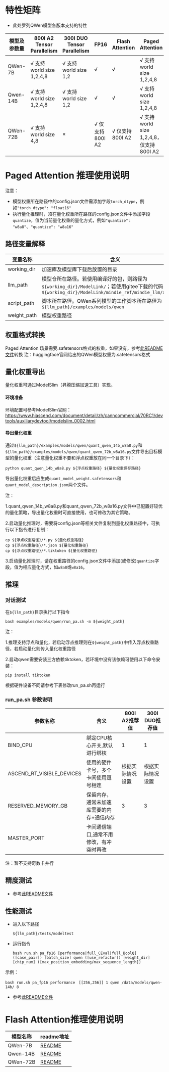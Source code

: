 # 特性矩阵

- 此处罗列QWen模型各版本支持的特性

| 模型及参数量   | 800I A2 Tensor Parallelism | 300I DUO Tensor Parallelism | FP16         | Flash Attention | Paged Attention                   | W8A8量化 | W8A16量化 |
|----------|----------------------------|-----------------------------|--------------|-----------------|-----------------------------------|--------|---------|
| QWen-7B  | √ 支持world size 1,2,4,8     | √ 支持world size 1,2          | √            | √               | √ 支持world size 1,2,4,8            | ×      | ×       |
| Qwen-14B | √ 支持world size 1,2,4,8     | √ 支持world size 1,2          | √            | √               | √ 支持world size 1,2,4,8            | √      | ×       |
| QWen-72B | √ 支持world size 4,8         | ×                           | √ 仅支持800I A2 | √ 仅支持800I A2    | √ 支持world size 1,2,4,8，仅支持800I A2 | ×      | √       |

# Paged Attention 推理使用说明

注意：
- 模型权重所在路径中的config.json文件需添加字段`torch_dtype`，例如`"torch_dtype": "float16"`
- 执行量化推理时，须在量化权重所在路径的config.json文件中添加字段`quantize`，值为当前量化权重的量化方式，例如`"quantize": "w8a8"`、`"quantize": "w8a16"`

## 路径变量解释

| 变量名称        | 含义                                                                                                                             |
|-------------|--------------------------------------------------------------------------------------------------------------------------------|
| working_dir | 加速库及模型库下载后放置的目录                                                                                                                |
| llm_path    | 模型仓所在路径。若使用编译好的包，则路径为`${working_dir}/ModelLink/`；若使用gitee下载的代码，则路径为`${working_dir}/ModelLink/mindie_ref/mindie_llm/atb_models` |
| script_path | 脚本所在路径。QWen系列模型的工作脚本所在路径为`${llm_path}/examples/models/qwen`                                                                      |
| weight_path | 模型权重路径                                                                                                                         |

## 权重格式转换

Paged Attention 场景需要.safetensors格式的权重，如果没有，参考[此README文件](../../README.md)转换
注：huggingface官网给出的QWen模型权重为.safetensors格式

## 量化权重导出
量化权重可通过ModelSlim（昇腾压缩加速工具）实现。

#### 环境准备
环境配置可参考ModelSlim官网：https://www.hiascend.com/document/detail/zh/canncommercial/70RC1/devtools/auxiliarydevtool/modelslim_0002.html

#### 导出量化权重
通过`${llm_path}/examples/models/qwen/quant_qwen_14b_w8a8.py`和`${llm_path}/examples/models/qwen/quant_qwen_72b_w8a16.py`文件导出目标模型的量化权重（注意量化权重不要和浮点权重放在同一个目录下）：
```shell
python quant_qwen_14b_w8a8.py ${浮点权重路径} ${量化权重保存路径}
```
导出量化权重后应生成`quant_model_weight.safetensors`和`quant_model_description.json`两个文件。

注：

1.quant_qwen_14b_w8a8.py和quant_qwen_72b_w8a16.py文件中已配置好较优的量化策略，导出量化权重时可直接使用，也可修改为其它策略。

2.启动量化推理时，需要将config.json等相关文件复制到量化权重路径中，可执行以下指令进行复制：
```shell
cp ${浮点权重路径}/*.py ${量化权重路径}
cp ${浮点权重路径}/*.json ${量化权重路径}
cp ${浮点权重路径}/*.tiktoken ${量化权重路径}
```

3.启动量化推理时，请在权重路径的config.json文件中添加(或修改)`quantize`字段，值为相应量化方式，如`w8a8`或`w8a16`。

## 推理

### 对话测试

在`${llm_path}`目录执行以下指令

```shell
bash examples/models/qwen/run_pa.sh -m ${weight_path}
```

注：

1.推理支持浮点和量化，若启动浮点推理则在`${weight_path}`中传入浮点权重路径，若启动量化则传入量化权重路径

2.启动qwen需要安装三方依赖tiktoken，若环境中没有该依赖可使用以下命令安装：
```shell
pip install tiktoken
```

根据硬件设备不同请参考下表修改run_pa.sh再运行

### run_pa.sh 参数说明

| 参数名称                      | 含义                    | 800I A2推荐值 | 300I DUO推荐值 |
|---------------------------|-----------------------|------------|-------------|
| BIND_CPU                  | 绑定CPU核心开关,默认进行绑核      | 1          | 1           |
| ASCEND_RT_VISIBLE_DEVICES | 使用的硬件卡号，多个卡间使用逗号相连    | 根据实际情况设置   | 根据实际情况设置    |
| RESERVED_MEMORY_GB        | 保留内存，通常未加速库需要的内存+通信内存 | 3          | 3           |
| MASTER_PORT               | 卡间通信端口,通常不用修改，有冲突时再改  |            |             |

注：暂不支持奇数卡并行

## 精度测试

- 参考[此README文件](../../../tests/modeltest/README.md)

## 性能测试

- 进入以下路径
  ```shell
  ${llm_path}/tests/modeltest
  ```
- 运行指令
  ```shell
  bash run.sh pa_fp16 [performance|full_CEval|full_BoolQ] ([case_pair]) [batch_size] qwen ([use_refactor]) [weight_dir] [chip_num] ([max_position_embedding/max_sequence_length])
  ```

示例：
  ```shell
  bash run.sh pa_fp16 performance　[[256,256]] 1 qwen /data/models/qwen-14b/ 8
  ```

- 参考[此README文件](../../../tests/modeltest/README.md)

# Flash Attention推理使用说明

| 模型名称     | readme地址                                               |
|----------|--------------------------------------------------------|
| QWen-7B  | [README](../../../pytorch/examples/qwen/7b/README.md)  |
| Qwen-14B | [README](../../../pytorch/examples/qwen/14b/README.md) |
| QWen-72B | [README](../../../pytorch/examples/qwen/72b/README.md) |